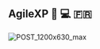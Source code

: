 ## AgileXP 🥨 💻 🇫🇷
![POST_1200x630_max](https://user-images.githubusercontent.com/61324135/152675793-c7e3d2ca-9070-4819-bdc1-65082414380c.jpg)
